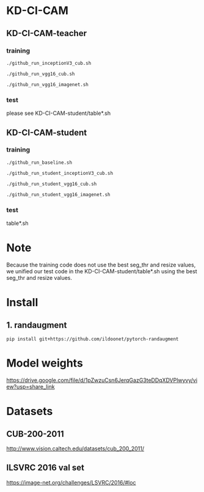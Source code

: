 # KD-CI-CAM

## KD-CI-CAM-teacher
### training
`./github_run_inceptionV3_cub.sh`

`./github_run_vgg16_cub.sh`

`./github_run_vgg16_imagenet.sh`

### test
please see KD-CI-CAM-student/table*.sh


## KD-CI-CAM-student
### training
`./github_run_baseline.sh`

`./github_run_student_inceptionV3_cub.sh`

`./github_run_student_vgg16_cub.sh`

`./github_run_student_vgg16_imagenet.sh`

### test
table*.sh

# Note
Because the training code does not use the best seg_thr and resize values, we unified our test code in the KD-CI-CAM-student/table*.sh using the best seg_thr and resize values.  

# Install
## 1. randaugment
`pip install git+https://github.com/ildoonet/pytorch-randaugment`

# Model weights
https://drive.google.com/file/d/1pZwzuCsn6JerqGazG3teDDqXDVPlwyvy/view?usp=share_link

# Datasets
## CUB-200-2011
http://www.vision.caltech.edu/datasets/cub_200_2011/
## ILSVRC 2016 val set
https://image-net.org/challenges/LSVRC/2016/#loc
